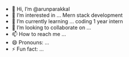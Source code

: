 - 👋 Hi, I’m @arunparakkal
- 👀 I’m interested in ... Mern stack development
- 🌱 I’m currently learning ... coding 1 year intern
- 💞️ I’m looking to collaborate on ...
- 📫 How to reach me ...
- 😄 Pronouns: ...
- ⚡ Fun fact: ...

<!---
arunparakkal/arunparakkal is a ✨ special ✨ repository because its `README.md` (this file) appears on your GitHub profile.
You can click the Preview link to take a look at your changes.
--->
